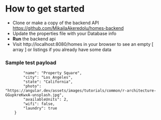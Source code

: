 # How to get started
- Clone or make a copy of the backend API  https://github.com/MikailaAkeredolu/homes-backend
- Update the properties file with your Database info
- **Run** the backend api
- Visit http://localhost:8080/homes in your browser to see an empty [ array ] or listings if you already have some data

### Sample test payload
```
        "name": "Property Square",
        "city": "Los Angeles",
        "state": "California",
        "photo": "https://angular.dev/assets/images/tutorials/common/r-architecture-GGupkreKwxA-unsplash.jpg",
        "availableUnits": 2,
        "wifi": false,
        "laundry": true
    }
```
